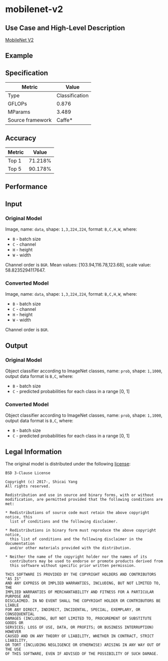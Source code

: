 # mobilenet-v2

## Use Case and High-Level Description

[MobileNet V2](https://arxiv.org/abs/1801.04381)

## Example

## Specification

| Metric            | Value         |
|-------------------|---------------|
| Type              | Classification|
| GFLOPs            | 0.876         |
| MParams           | 3.489         |
| Source framework  | Caffe\*       |

## Accuracy

| Metric | Value |
| ------ | ----- |
| Top 1  | 71.218%|
| Top 5  | 90.178%|

## Performance

## Input

### Original Model

Image, name: `data`,  shape: `1,3,224,224`, format: `B,C,H,W`, where:

- `B` - batch size
- `C` - channel
- `H` - height
- `W` - width

Channel order is `BGR`.
Mean values: [103.94,116.78,123.68], scale value: 58.8235294117647.

### Converted Model

Image, name: `data`,  shape: `1,3,224,224`, format: `B,C,H,W`, where:

- `B` - batch size
- `C` - channel
- `H` - height
- `W` - width

Channel order is `BGR`.

## Output

### Original Model

Object classifier according to ImageNet classes, name: `prob`,  shape: `1,1000`, output data format is `B,C`, where:

- `B` - batch size
- `C` - predicted probabilities for each class in a range [0, 1]

### Converted Model

Object classifier according to ImageNet classes, name: `prob`,  shape: `1,1000`, output data format is `B,C`, where:

- `B` - batch size
- `C` - predicted probabilities for each class in a range [0, 1]

## Legal Information

The original model is distributed under the following
[license](https://raw.githubusercontent.com/shicai/MobileNet-Caffe/26a8b8c0afb6114a07c1c9e4f550e4e0dd8cced1/LICENSE):

```
BSD 3-Clause License

Copyright (c) 2017-, Shicai Yang
All rights reserved.

Redistribution and use in source and binary forms, with or without
modification, are permitted provided that the following conditions are met:

* Redistributions of source code must retain the above copyright notice, this
  list of conditions and the following disclaimer.

* Redistributions in binary form must reproduce the above copyright notice,
  this list of conditions and the following disclaimer in the documentation
  and/or other materials provided with the distribution.

* Neither the name of the copyright holder nor the names of its
  contributors may be used to endorse or promote products derived from
  this software without specific prior written permission.

THIS SOFTWARE IS PROVIDED BY THE COPYRIGHT HOLDERS AND CONTRIBUTORS "AS IS"
AND ANY EXPRESS OR IMPLIED WARRANTIES, INCLUDING, BUT NOT LIMITED TO, THE
IMPLIED WARRANTIES OF MERCHANTABILITY AND FITNESS FOR A PARTICULAR PURPOSE ARE
DISCLAIMED. IN NO EVENT SHALL THE COPYRIGHT HOLDER OR CONTRIBUTORS BE LIABLE
FOR ANY DIRECT, INDIRECT, INCIDENTAL, SPECIAL, EXEMPLARY, OR CONSEQUENTIAL
DAMAGES (INCLUDING, BUT NOT LIMITED TO, PROCUREMENT OF SUBSTITUTE GOODS OR
SERVICES; LOSS OF USE, DATA, OR PROFITS; OR BUSINESS INTERRUPTION) HOWEVER
CAUSED AND ON ANY THEORY OF LIABILITY, WHETHER IN CONTRACT, STRICT LIABILITY,
OR TORT (INCLUDING NEGLIGENCE OR OTHERWISE) ARISING IN ANY WAY OUT OF THE USE
OF THIS SOFTWARE, EVEN IF ADVISED OF THE POSSIBILITY OF SUCH DAMAGE.
```
